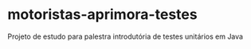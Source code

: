 # motoristas-aprimora-testes
Projeto de estudo para palestra introdutória de testes unitários em Java
